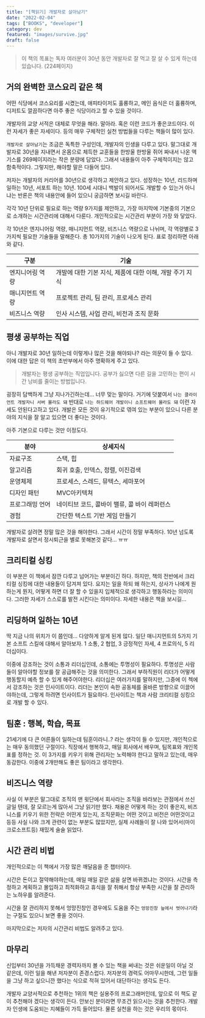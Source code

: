 ```yaml
---
title: "[책읽기] 개발자로 살아남기"
date: "2022-02-04"
tags: ["BOOKS", "developer"]
category: dev
featured: "images/survive.jpg"
draft: false
---
```


> 이 책의 목표는 독자 여러분이 30년 동안 개발자로 잘 먹고 잘 살 수 있게 하는데 있습니다. (224페이지)

## 거의 완벽한 코스요리 같은 책

어떤 식당에서 코스요리를 시켰는데, 애피타이저도 훌륭하고, 메인 음식은 더 훌륭하며, 디저트도 깔끔하다면 아주 좋은 식당이라고 할 수 있을 것이다.

개발자의 교양 서적은 대체로 무엇을 해라. 말아라. 혹은 이런 코드가 좋은코드이다. 이런 자세가 좋은 자세이다. 등의 매우 구체적인 실천 방법들을 다루는 책들이 많이 있다.

`개발자로 살아남기`는 조금은 독특한 구성인데, 개발자의 인생을 다루고 있다. 말그대로 개발자로 30년을 지내면서 온몸으로 체득한 교훈들을 한방울 한방울 쥐어 짜내서 나온 액기스를 269페이지라는 작은 분량에 담았다. 그래서 내용들이 아주 구체적이지는 않고 함축적이다. 그렇지만, 해야할 말은 다들어 있다.


저자는 개발자의 커리어를 30년으로 생각하고 제안하고 있다. 성장하는 10년, 리드하며 일하는 10년, 서포트 하는 10년. 100세 시대니 백발이 되어서도 개발할 수 있는거 아니냐는 반론은 책의 내용안에 들어 있으니 궁금하면 보시길 바란다.

각각 10년 단위로 필요로 하는 역량 9가지를 제안하고, 가장 마지막에 기본중의 기본으로 소개하는 시간관리에 대해서 다룬다. 개인적으로는 시간관리 부분이 가장 와 닿았다.

각 10년은 엔지니어링 역량, 매니지먼트 역량, 비즈니스 역량으로 나뉘며, 각 역량별로 3가지씩 필요한 기술들을 말해준다. 총 10가지의 기술이 나오게 된다. 표로 정리하면 아래와 같다.

| 구분 | 기술 |
| --- | --- |
| 엔지니어링 역량 | 개발에 대한 기본 지식, 제품에 대한 이해, 개발 주기 지식 |
| 매니지먼트 역량 | 프로젝트 관리, 팀 관리, 프로세스 관리 |
| 비즈니스 역량 | 인사 시스템, 사업 관리, 비전과 조직 문화 |

## 평생 공부하는 직업

아니 개발자로 30년 일하는데 이렇게나 많은 것을 해야되나? 라는 의문이 들 수 있다. 이에 대한 답은 이 책의 초반부에서 아주 명확하게 주고 있다.

> 개발자는 평생 공부하는 직업입니다. 공부가 싫으면 다른 길을 고민하는 편이 시간 낭비를 줄이는 방법입니다.

굉장히 담백하게 그냥 지나가긴하는데... 너무 맞는 말이다. 거기에 덧붙여서 `나는 클라이언트 개발자니 서버 몰라도 돼` 반대로 `나는 하드웨어 개발이니 소프트웨어 몰라도 돼` 이런 자세도 안된다고하고 있다. 개발은 모든 것이 유기적으로 엮여 있는 부분이 있으니 다른 분야의 지식을 잘 알고 있으면 더 좋다는 것이다.

아주 기본으로 다루는 것만 이정도다.

| 분야 | 상세지식 |
| -- | -- |
| 자료구조 | 스택,  힙 |
| 알고리즘 | 회귀 호출, 인덱스, 정렬, 이진검색 |
| 운영체제 | 프로세스, 스레드, 뮤텍스, 세마포어 |
| 디자인 패턴 | MVC아키텍쳐 |
| 프로그래밍 언어 | 네이티브 코드, 콜바이 밸류, 콜 바이 레퍼런스 |
| 경험 | 간단한 텍스트 기반 게임 만들기 |

개발자로 살려면 정말 많은 것을 해야한다. 그래서 시간이 정말 부족하다. 10년 넘도록 개발자로 살면서 정시퇴근을 별로 못해본것 같다... ㅠㅠ

## 크리티컬 싱킹

이 부분은 이 책에서 잠깐 다루고 넘어가는 부분이긴 하다. 하지만, 책의 전반에서 크리티컬 싱킹에 대한 내용들이 담겨져 있다. 요지는 일을 하되 왜 하는지, 상사가 나에게 원하는게 뭔지, 어떻게 하면 더 잘 할 수 있을지 입체적으로 생각하고 행동하라는 의미이다. 그러한 자세가 스스로를 발전 시킨다는 의미이다. 자세한 내용은 책을 보시길...

## 리딩하며 일하는 10년

딱 지금 나의 위치가 이 쯤인데... 다양하게 알게 된게 많다. 일단 매니지먼트의 5가지 기본 소프트 스킬에 대해서 알아보자. 1 소통, 2 협업, 3 긍정적인 자세, 4 프로의식, 5 리더십이다.

이중에 강조하는 것이 소통과 리더십인데, 소통에는 투명성이 필요하다. 투명성은 사람들이 알아야할 정보를 잘 공급해주는 것을 의미한다. 그래서 부하직원이 리더가 어떻게 행동할지 예측 할 수 있게 해주어야한다. 리더십은 여러가지를 말하지만, 그중에 이 첵에서 강조하는 것은 인사이트이다. 리더는 본인이 속한 공동체를 올바른 방향으로 이끌어야하는데, 그렇게 하려면 인사이트가 필요하다. 인사이트는 책과 사람 크리티컬 싱킹으로 개발 할 수 있다.


## 팀훈 : 행복, 학습, 목표

21세기에 다 큰 어른들이 일하는데 팀훈이라니..? 라는 생각이 들 수 있지만, 개인적으로는 매우 동의했던 구절이다. 직장에서 행복하고, 매일 회사에서 배우며, 팀목표와 개인목표를 정하는 것. 이 3가지를 키우기 위해 관리자는 노력해야 한다고 말하고 있는데, 매우동감한다. 이중에 2개만해도 좋은 팀이라고 생각한다.


## 비즈니스 역량

사실 이 부분은 말그대로 조직의 맨 윗단에서 회사라는 조직을 바라보는 관점에서 쓰신 글일 텐데, 잘 모르는게 많아서 그냥 읽기만 했다. 채용은 어떻게 하는 것이 좋은지, 비즈니스를 키우기 위한 전략은 어떤게 있는지, 조직문화는 어떤 것이고 비전은 어떤것이고 등등 사실 나와 크게 관련이 없는 부분도 많았지만, 실제 사례들이 잘 나와 있어서(마이크로소프트등) 재밌게 술술 읽었다.

## 시간 관리 비법

개인적으로는 이 책에서 가장 많은 깨달음을 준 챕터이다.

시간은 돈이고 절약해야하는데, 매일 매일 같은 삶을 살면 바뀌겠냐는 것이다. 시간을 측정하고 계획하고 몰입하고 최적화하고 휴식을 잘 취해서 항상 부족한 시간을 잘 관리하는 노하우를 알려준다.

시간을 잘 관리하지 못해서 엉망진창인 경우에도 도움을 주는 `엉망진창 늪에서 벗어나기`라는 구절도 있으니 보면 좋을 것이다.

마지막으로는 저자의 시간관리 비법도 알려주고 있다.


## 마무리

신입부터 30년을 가득채운 경력자까지 볼 수 있는 책을 써내는 것은 쉬운일이 아닐 것 같은데, 이런 일을 해낸 저자분이 존경스럽다. 저자분의 경력도 어마무시한데, 그런 일들을 그냥 하고 싶으니깐 했다는 식으로 적혀 있어서 대단하다는 생각도 든다.

개발자 교양서적으로 추천하는 1위의 책은 실용주의 프로그래머인데, 앞으로 이 책도 같이 추천해야 겠다는 생각이 든다. 안보신 분이라면 무조건 읽으시는 것을 추천한다. 개발자 인생에 도움되는 지혜들이 가득 들어있다. 물론 실천을 하는 것은 우리의 몫이다.
